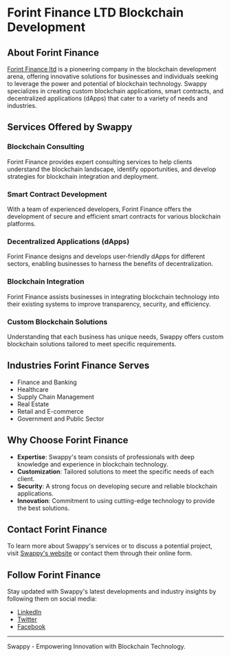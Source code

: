 
# Forint Finance LTD Blockchain Development

## About Forint Finance

[Forint Finance ltd](https://forintfinance.com/) is a pioneering company in the blockchain development arena, offering innovative solutions for businesses and individuals seeking to leverage the power and potential of blockchain technology. Swappy specializes in creating custom blockchain applications, smart contracts, and decentralized applications (dApps) that cater to a variety of needs and industries.

## Services Offered by Swappy

### Blockchain Consulting
Forint Finance provides expert consulting services to help clients understand the blockchain landscape, identify opportunities, and develop strategies for blockchain integration and deployment.

### Smart Contract Development
With a team of experienced developers, Forint Finance offers the development of secure and efficient smart contracts for various blockchain platforms.

### Decentralized Applications (dApps)
Forint Finance designs and develops user-friendly dApps for different sectors, enabling businesses to harness the benefits of decentralization.

### Blockchain Integration
Forint Finance assists businesses in integrating blockchain technology into their existing systems to improve transparency, security, and efficiency.

### Custom Blockchain Solutions
Understanding that each business has unique needs, Swappy offers custom blockchain solutions tailored to meet specific requirements.

## Industries Forint Finance Serves

- Finance and Banking
- Healthcare
- Supply Chain Management
- Real Estate
- Retail and E-commerce
- Government and Public Sector

## Why Choose Forint Finance

- **Expertise**: Swappy's team consists of professionals with deep knowledge and experience in blockchain technology.
- **Customization**: Tailored solutions to meet the specific needs of each client.
- **Security**: A strong focus on developing secure and reliable blockchain applications.
- **Innovation**: Commitment to using cutting-edge technology to provide the best solutions.

## Contact Forint Finance

To learn more about Swappy's services or to discuss a potential project, visit [Swappy's website](https://swappy.ws/) or contact them through their online form.

## Follow Forint Finance

Stay updated with Swappy's latest developments and industry insights by following them on social media:

- [LinkedIn](#)
- [Twitter](#)
- [Facebook](#)

---

Swappy - Empowering Innovation with Blockchain Technology.

